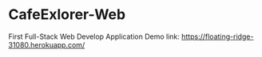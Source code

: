 # CafeExlorer-Web
First Full-Stack Web Develop Application
Demo link: https://floating-ridge-31080.herokuapp.com/
